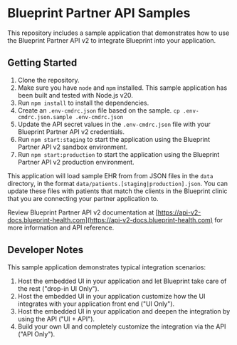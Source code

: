 # Blueprint Partner API Samples

This repository includes a sample application that demonstrates how to use the 
Blueprint Partner API v2 to integrate Blueprint into your application.

## Getting Started

1. Clone the repository.
2. Make sure you have `node` and `npm` installed. This sample application has been built and tested with Node.js v20.
3. Run `npm install` to install the dependencies.
4. Create an `.env-cmdrc.json` file based on the sample. `cp .env-cmdrc.json.sample .env-cmdrc.json`
5. Update the API secret values in the `.env-cmdrc.json` file with your Blueprint Partner API v2 credentials.
7. Run `npm start:staging` to start the application using the Blueprint Partner API v2 sandbox environment.
8. Run `npm start:production` to start the application using the Blueprint Partner API v2 production environment.

This application will load sample EHR from from JSON files in the `data` directory, in the format
`data/patients.[staging|production].json`. You can update these files with patients that match the
clients in the Blueprint clinic that you are connecting your partner application to.

Review Blueprint Partner API v2 documentation at
[https://api-v2-docs.blueprint-health.com](https://api-v2-docs.blueprint-health.com) for more information
and API reference.

## Developer Notes

This sample application demonstrates typical integration scenarios:

1. Host the embedded UI in your application and let Blueprint take care of the rest ("drop-in UI Only").
2. Host the embedded UI in your application customize how the UI integrates with your application front end ("UI Only").
3. Host the embedded UI in your application and deepen the integration by using the API ("UI + API").
4. Build your own UI and completely customize the integration via the API ("API Only").
